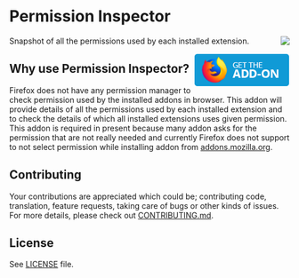 # Permission Inspector
[<img align="right" src="https://addons.cdn.mozilla.net/static/img/addons-buttons/AMO-button_1.png">](https://addons.mozilla.org/en-US/firefox/addon/permission-inspector/)
</a>

Snapshot of all the permissions used by each installed extension.

<a target="_blank" href="https://addons.mozilla.org/en-US/firefox/addon/permission-inspector/"><img alt="Get for Firefox" src="./local_resources/AMO-button.png" width="172" height="60" align="right" target="_blank"></a>

## Why use Permission Inspector?
Firefox does not have any permission manager to check permission used by the installed addons in browser. This addon will provide details of all the permissions used by each installed extension and to check the details of which all installed extensions uses given permission. This addon is required in present because many addon asks for the permission that are not really needed and currently Firefox does not support to not select permission while installing addon from [addons.mozilla.org](https://addons.mozilla.org).

## Contributing

Your contributions are appreciated which could be; contributing code, translation, feature requests, taking care of bugs or other kinds of issues. For more details, please check out [CONTRIBUTING.md]( https://github.com/tsl143/addonManager/blob/master/.github/CONTRIBUTING.md).

## License

See [LICENSE](LICENSE) file.